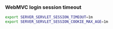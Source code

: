 ### WebMVC login session timeout

```bash
export SERVER_SERVLET_SESSION_TIMEOUT=1m
export SERVER_SERVLET_SESSION_COOKIE_MAX_AGE=1m
```